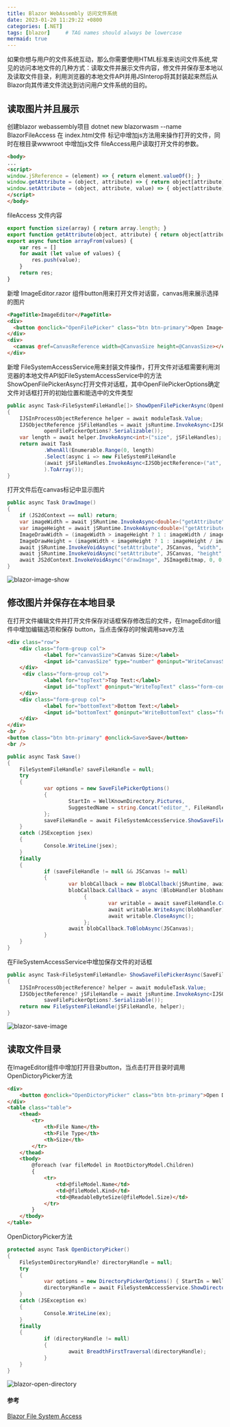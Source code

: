 ```yaml
---
title: Blazor WebAssembly 访问文件系统
date: 2023-01-20 11:29:22 +0800
categories: [.NET]
tags: [blazor]     # TAG names should always be lowercase
mermaid: true
---
```

如果你想与用户的文件系统互动，那么你需要使用HTML标准来访问文件系统,常见的访问本地文件的几种方式：读取文件并展示文件内容，修文件并保存至本地以及读取文件目录，利用浏览器的本地文件API并用JSInterop将其封装起来然后从Blazor向其传递文件流达到访问用户文件系统的目的。
## 读取图片并且展示
创建blazor webassembly项目 dotnet new blazorwasm --name BlazorFileAccess 在 index.html文件 <body>标记中增加js方法用来操作打开的文件，同时在根目录wwwroot 中增加js文件 fileAccess用户读取打开文件的参数。
```html
<body>
...
<script>
window.jSReference = (element) => { return element.valueOf(); }
window.getAttribute = (object, attribute) => { return object[attribute]; }
window.setAttribute = (object, attribute, value) => { object[attribute] = value; }
</script>
</body>
```
fileAccess 文件内容
```js
export function size(array) { return array.length; }
export function getAttribute(object, attribute) { return object[attribute]; }
export async function arrayFrom(values) {
    var res = []
    for await (let value of values) {
        res.push(value);
    }
    return res;
}
```
新增 ImageEditor.razor 组件button用来打开文件对话窗，canvas用来展示选择的图片
```html
<PageTitle>ImageEditor</PageTitle>
<div>
  <button @onclick="OpenFilePicker" class="btn btn-primary">Open Image</button>
</div>
<div>
  <canvas @ref=CanvasReference width=@CanvasSize height=@CanvasSize></canvas>
</div>
```
新增 FileSystemAccessService用来封装文件操作，打开文件对话框需要利用浏览器的本地文件API如FileSystemAccessService中的方法ShowOpenFilePickerAsync打开文件对话框，其中OpenFilePickerOptions确定文件对话框打开的初始位置和能选中的文件类型
```csharp
public async Task<FileSystemFileHandle[]> ShowOpenFilePickerAsync(OpenFilePickerOptions? openFilePickerOptions = null)
{
	IJSInProcessObjectReference helper = await moduleTask.Value;
	IJSObjectReference jSFileHandles = await jsRuntime.InvokeAsync<IJSObjectReference>("window.showOpenFilePicker",
			openFilePickerOptions?.Serializable());
	var length = await helper.InvokeAsync<int>("size", jSFileHandles);
	return await Task
			.WhenAll(Enumerable.Range(0, length)
			.Select(async i => new FileSystemFileHandle
			(await jSFileHandles.InvokeAsync<IJSObjectReference>("at", i), helper)
			).ToArray());
}
```
打开文件后在canvas标记中显示图片
```csharp
public async Task DrawImage()
{
	if (JS2dContext == null) return;
	var imageWidth = await jSRuntime.InvokeAsync<double>("getAttribute", JSImageBitmap, "width");
	var imageHeight = await jSRuntime.InvokeAsync<double>("getAttribute", JSImageBitmap, "height");
	ImageDrawWidth = (imageWidth > imageHeight ? 1 : imageWidth / imageHeight) * CanvasSize;
	ImageDrawHeight = (imageWidth < imageHeight ? 1 : imageHeight / imageWidth) * CanvasSize;
	await jSRuntime.InvokeVoidAsync("setAttribute", JSCanvas, "width", ImageDrawWidth);
	await jSRuntime.InvokeVoidAsync("setAttribute", JSCanvas, "height", ImageDrawHeight);
	await JS2dContext.InvokeVoidAsync("drawImage", JSImageBitmap, 0, 0, ImageDrawWidth, ImageDrawHeight);
}
```
![blazor-image-show](/assets/img/blazor-image-show.png)

## 修改图片并保存在本地目录
在打开文件编辑文件并打开文件保存对话框保存修改后的文件，在ImageEditor组件中增加编辑选项和保存 button，当点击保存的时候调用save方法
```html
<div class="row">
	<div class="form-group col">
			<label for="canvasSize">Canvas Size:</label>
			<input id="canvasSize" type="number" @oninput="WriteCanvasSize" class="form-control" value=@CanvasSize/>
	</div>
	 <div class="form-group col">
			<label for="topText">Top Text:</label>
			<input id="topText" @oninput="WriteTopText" class="form-control" />
	</div>
	<div class="form-group col">
			<label for="bottomText">Bottom Text:</label>
			<input id="bottomText" @oninput="WriteBottomText" class="form-control" />
	</div>
</div>
<br />
<button class="btn btn-primary" @onclick=Save>Save</button>
<br />
```
```csharp
public async Task Save()
{
	FileSystemFileHandle? saveFileHandle = null;
	try
	{
			var options = new SaveFilePickerOptions()
			{
					StartIn = WellKnownDirectory.Pictures,
					SuggestedName = string.Concat("editor_", FileHandle.Name)
			};
			saveFileHandle = await FileSystemAccessService.ShowSaveFilePickerAsync(options);
	}
	catch (JSException jsex)
	{
			Console.WriteLine(jsex);
	}
	finally
	{
			if (saveFileHandle != null && JSCanvas != null)
			{
					var blobCallback = new BlobCallback(jSRuntime, await FileSystemAccessService.HelperAsync());
					blobCallback.Callback = async (BlobHandler blobhandler) =>
						 {
								 var writable = await saveFileHandle.CreateWritableAsync();
								 await writable.WriteAsync(blobhandler);
								 await writable.CloseAsync();
						 };
					await blobCallback.ToBlobAsync(JSCanvas);
			}
	}
}
```
在FileSystemAccessService中增加保存文件的对话框
```csharp
public async Task<FileSystemFileHandle> ShowSaveFilePickerAsync(SaveFilePickerOptions? saveFilePickerOptions = null)
{
	IJSInProcessObjectReference? helper = await moduleTask.Value;
	IJSObjectReference? jSFileHandle = await jsRuntime.InvokeAsync<IJSObjectReference>("window.showSaveFilePicker",
			saveFilePickerOptions?.Serializable());
	return new FileSystemFileHandle(jSFileHandle, helper);
}
```
![blazor-save-image](/assets/img/blazor-save-image.png)

## 读取文件目录
在ImageEditor组件中增加打开目录button，当点击打开目录时调用OpenDictoryPicker方法
```html
<div>
    <button @onclick="OpenDictoryPicker" class="btn btn-primary">Open Directory</button>
</div>
<table class="table">
    <thead>
        <tr>
            <th>File Name</th>
            <th>File Type</th>
            <th>Size</th>
        </tr>
    </thead>
    <tbody>
        @foreach (var fileModel in RootDictoryModel.Children)
        {
            <tr>
                <td>@fileModel.Name</td>
                <td>@fileModel.Kind</td>
                <td>@ReadableByteSize(@fileModel.Size)</td>
            </tr>
        }
    </tbody>
</table>
```
OpenDictoryPicker方法
```csharp
protected async Task OpenDictoryPicker()
{
	FileSystemDirectoryHandle? directoryHandle = null;
	try
	{
			var options = new DirectoryPickerOptions() { StartIn = WellKnownDirectory.Pictures };
			directoryHandle = await FileSystemAccessService.ShowDirectoryPickerAsync(options);
	}
	catch (JSException ex)
	{
			Console.WriteLine(ex);
	}
	finally
	{
			if (directoryHandle != null)
			{
					await BreadthFirstTraversal(directoryHandle);
			}
	}
}
```
![blazor-open-directory](/assets/img/blazor-open-directory.png)

#### 参考
[Blazor File System Access](https://github.com/KristofferStrube/Blazor.FileSystemAccess)
